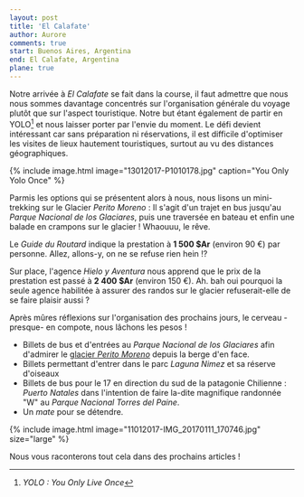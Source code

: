 ```yaml
---
layout: post
title: 'El Calafate'
author: Aurore
comments: true
start: Buenos Aires, Argentina
end: El Calafate, Argentina
plane: true
---
```


Notre arrivée à *El Calafate* se fait dans la course, il faut admettre que nous nous sommes davantage concentrés sur l'organisation générale du voyage plutôt que sur l'aspect touristique. Notre but étant également de partir en YOLO[^YOLO] et nous laisser porter par l'envie du moment. Le défi devient intéressant car sans préparation ni réservations, il est difficile d'optimiser les visites de lieux hautement touristiques, surtout au vu des distances géographiques.<!--more-->

{% include image.html image="13012017-P1010178.jpg" caption="You Only Yolo Once" %}

Parmis les options qui se présentent alors à nous, nous lisons un mini-trekking sur le Glacier *Perito Moreno* : Il s'agit d'un trajet en bus jusqu'au *Parque Nacional de los Glaciares*, puis une traversée en bateau et enfin une balade en crampons sur le glacier ! Whaouuu, le rêve.

Le *Guide du Routard* indique la prestation à **1 500 $Ar** (environ 90 €) par personne. Allez, allons-y, on ne se refuse rien hein !?

Sur place, l'agence *Hielo y Aventura* nous apprend que le prix de la prestation est passé à **2 400 $Ar** (environ 150 €). Ah. bah oui pourquoi la seule agence habilitée à assurer des randos sur le glacier refuserait-elle de se faire plaisir aussi ?

Après mûres réflexions sur l'organisation des prochains jours, le cerveau -presque- en compote, nous lâchons les pesos !

- Billets de bus et d'entrées au *Parque Nacional de los Glaciares* afin d'admirer le [glacier *Perito Moreno*](/2017/01/16/perito-moreno.html) depuis la berge d'en face.
- Billets permettant d'entrer dans le parc *Laguna Nimez* et sa réserve d'oiseaux
- Billets de bus pour le 17 en direction du sud de la patagonie Chilienne : *Puerto Natales* dans l'intention de faire la-dite magnifique randonnée "W" au *Parque Nacional Torres del Paine*.
- Un *mate* pour se détendre.

{% include image.html image="11012017-IMG_20170111_170746.jpg" size="large" %}

Nous vous raconterons tout cela dans des prochains articles !


[^YOLO]: *YOLO : You Only Live Once*
